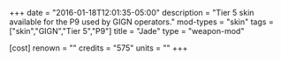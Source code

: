 +++
date = "2016-01-18T12:01:35-05:00"
description = "Tier 5 skin available for the P9 used by GIGN operators."
mod-types = "skin"
tags = ["skin","GIGN","Tier 5","P9"]
title = "Jade"
type = "weapon-mod"

[cost]
  renown = ""
  credits = "575"
  units = ""
+++
